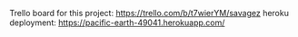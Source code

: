 Trello board for this project: https://trello.com/b/t7wierYM/savagez
heroku deployment: https://pacific-earth-49041.herokuapp.com/